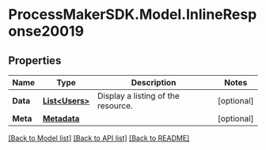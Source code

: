 
# ProcessMakerSDK.Model.InlineResponse20019

## Properties

Name | Type | Description | Notes
------------ | ------------- | ------------- | -------------
**Data** | [**List&lt;Users&gt;**](Users.md) | Display a listing of the resource. | [optional] 
**Meta** | [**Metadata**](.md) |  | [optional] 

[[Back to Model list]](../README.md#documentation-for-models)
[[Back to API list]](../README.md#documentation-for-api-endpoints)
[[Back to README]](../README.md)

